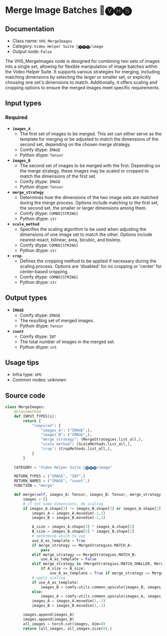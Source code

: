# Merge Image Batches 🎥🅥🅗🅢
## Documentation
- Class name: `VHS_MergeImages`
- Category: `Video Helper Suite 🎥🅥🅗🅢/image`
- Output node: `False`

The VHS_MergeImages node is designed for combining two sets of images into a single set, allowing for flexible manipulation of image batches within the Video Helper Suite. It supports various strategies for merging, including matching dimensions by selecting the larger or smaller set, or explicitly choosing one set's dimensions to match. Additionally, it offers scaling and cropping options to ensure the merged images meet specific requirements.
## Input types
### Required
- **`images_A`**
    - The first set of images to be merged. This set can either serve as the template for merging or be adjusted to match the dimensions of the second set, depending on the chosen merge strategy.
    - Comfy dtype: `IMAGE`
    - Python dtype: `Tensor`
- **`images_B`**
    - The second set of images to be merged with the first. Depending on the merge strategy, these images may be scaled or cropped to match the dimensions of the first set.
    - Comfy dtype: `IMAGE`
    - Python dtype: `Tensor`
- **`merge_strategy`**
    - Determines how the dimensions of the two image sets are matched during the merge process. Options include matching to the first set, the second set, the smaller or larger dimensions among them.
    - Comfy dtype: `COMBO[STRING]`
    - Python dtype: `str`
- **`scale_method`**
    - Specifies the scaling algorithm to be used when adjusting the dimensions of one image set to match the other. Options include nearest-exact, bilinear, area, bicubic, and bislerp.
    - Comfy dtype: `COMBO[STRING]`
    - Python dtype: `str`
- **`crop`**
    - Defines the cropping method to be applied if necessary during the scaling process. Options are 'disabled' for no cropping or 'center' for center-based cropping.
    - Comfy dtype: `COMBO[STRING]`
    - Python dtype: `str`
## Output types
- **`IMAGE`**
    - Comfy dtype: `IMAGE`
    - The resulting set of merged images.
    - Python dtype: `Tensor`
- **`count`**
    - Comfy dtype: `INT`
    - The total number of images in the merged set.
    - Python dtype: `int`
## Usage tips
- Infra type: `GPU`
- Common nodes: unknown


## Source code
```python
class MergeImages:
    @classmethod
    def INPUT_TYPES(s):
        return {
            "required": {
                "images_A": ("IMAGE",),
                "images_B": ("IMAGE",),
                "merge_strategy": (MergeStrategies.list_all,),
                "scale_method": (ScaleMethods.list_all,),
                "crop": (CropMethods.list_all,),
            }
        }
    
    CATEGORY = "Video Helper Suite 🎥🅥🅗🅢/image"

    RETURN_TYPES = ("IMAGE", "INT",)
    RETURN_NAMES = ("IMAGE", "count",)
    FUNCTION = "merge"

    def merge(self, images_A: Tensor, images_B: Tensor, merge_strategy: str, scale_method: str, crop: str):
        images = []
        # if not same dimensions, do scaling
        if images_A.shape[3] != images_B.shape[3] or images_A.shape[2] != images_B.shape[2]:
            images_A = images_A.movedim(-1,1)
            images_B = images_B.movedim(-1,1)

            A_size = images_A.shape[3] * images_A.shape[2]
            B_size = images_B.shape[3] * images_B.shape[2]
            # determine which to use
            use_A_as_template = True
            if merge_strategy == MergeStrategies.MATCH_A:
                pass
            elif merge_strategy == MergeStrategies.MATCH_B:
                use_A_as_template = False
            elif merge_strategy in (MergeStrategies.MATCH_SMALLER, MergeStrategies.MATCH_LARGER):
                if A_size <= B_size:
                    use_A_as_template = True if merge_strategy == MergeStrategies.MATCH_SMALLER else False
            # apply scaling
            if use_A_as_template:
                images_B = comfy.utils.common_upscale(images_B, images_A.shape[3], images_A.shape[2], scale_method, crop)
            else:
                images_A = comfy.utils.common_upscale(images_A, images_B.shape[3], images_B.shape[2], scale_method, crop)
            images_A = images_A.movedim(1,-1)
            images_B = images_B.movedim(1,-1)

        images.append(images_A)
        images.append(images_B)
        all_images = torch.cat(images, dim=0)
        return (all_images, all_images.size(0),)

```
